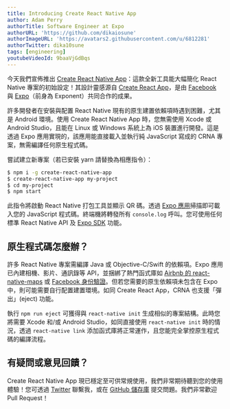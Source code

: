 ```yaml
---
title: Introducing Create React Native App
author: Adam Perry
authorTitle: Software Engineer at Expo
authorURL: 'https://github.com/dikaiosune'
authorImageURL: 'https://avatars2.githubusercontent.com/u/6812281'
authorTwitter: dika10sune
tags: [engineering]
youtubeVideoId: 9baaVjGdBqs
---
```


今天我們宣佈推出 [Create React Native App](https://github.com/react-community/create-react-native-app)：這款全新工具能大幅簡化 React Native 專案的初始設定！其設計靈感源自 [Create React App](https://github.com/facebookincubator/create-react-app)，是由 [Facebook](https://code.facebook.com) 與 [Expo](https://expo.io)（前身為 Exponent）共同合作的成果。

許多開發者在安裝與配置 React Native 現有的原生建置依賴項時遇到困難，尤其是 Android 環境。使用 Create React Native App 時，您無需使用 Xcode 或 Android Studio，且能在 Linux 或 Windows 系統上為 iOS 裝置進行開發。這是透過 Expo 應用實現的，該應用能直接載入並執行純 JavaScript 寫成的 CRNA 專案，無需編譯任何原生程式碼。

嘗試建立新專案（若已安裝 yarn 請替換為相應指令）：

```sh
$ npm i -g create-react-native-app
$ create-react-native-app my-project
$ cd my-project
$ npm start
```

此指令將啟動 React Native 打包工具並顯示 QR 碼。透過 [Expo 應用](https://expo.io)掃描即可載入您的 JavaScript 程式碼。終端機將轉發所有 `console.log` 呼叫。您可使用任何標準 React Native API 及 [Expo SDK](https://docs.expo.dev/versions/latest/) 功能。

## 原生程式碼怎麼辦？

許多 React Native 專案需編譯 Java 或 Objective-C/Swift 的依賴項。Expo 應用已內建相機、影片、通訊錄等 API，並捆綁了熱門函式庫如 [Airbnb 的 react-native-maps](https://docs.expo.dev/versions/latest/sdk/map-view/) 或 [Facebook 身份驗證](https://docs.expo.dev/versions/latest/sdk/facebook/)。但若您需要的原生依賴項未包含在 Expo 中，則可能需要自行配置建置環境。如同 Create React App，CRNA 也支援「彈出」(eject) 功能。

執行 `npm run eject` 可獲得與 `react-native init` 生成相似的專案結構。此時您將需要 Xcode 和/或 Android Studio，如同直接使用 `react-native init` 時的情況，透過 `react-native link` 添加函式庫將正常運作，且您能完全掌控原生程式碼的編譯流程。

## 有疑問或意見回饋？

Create React Native App 現已穩定至可供常規使用，我們非常期待聽到您的使用體驗！您可透過 [Twitter](https://twitter.com/dika10sune) 聯繫我，或在 [GitHub 儲存庫](https://github.com/react-community/create-react-native-app) 提交問題。我們非常歡迎 Pull Request！
